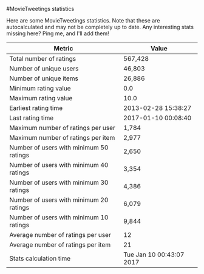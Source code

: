 #MovieTweetings statistics

Here are some MovieTweetings statistics. Note that these are autocalculated and may not be completely up to date. Any interesting stats missing here? Ping me, and I'll add them!

Metric | Value
--- | ---
Total number of ratings                 | 567,428
Number of unique users                  | 46,803
Number of unique items                  | 26,886
Minimum rating value                    | 0.0
Maximum rating value                    | 10.0
Earliest rating time                    | 2013-02-28 15:38:27
Last rating time                        | 2017-01-10 00:08:40
Maximum number of ratings per user      | 1,784
Maximum number of ratings per item      | 2,977
Number of users with minimum 50 ratings | 2,650
Number of users with minimum 40 ratings | 3,354
Number of users with minimum 30 ratings | 4,386
Number of users with minimum 20 ratings | 6,079
Number of users with minimum 10 ratings | 9,844
Average number of ratings per user      | 12
Average number of ratings per item      | 21
Stats calculation time                  | Tue Jan 10 00:43:07 2017

